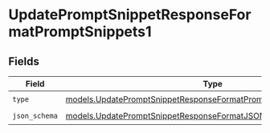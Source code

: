 # UpdatePromptSnippetResponseFormatPromptSnippets1


## Fields

| Field                                                                                                                                          | Type                                                                                                                                           | Required                                                                                                                                       | Description                                                                                                                                    |
| ---------------------------------------------------------------------------------------------------------------------------------------------- | ---------------------------------------------------------------------------------------------------------------------------------------------- | ---------------------------------------------------------------------------------------------------------------------------------------------- | ---------------------------------------------------------------------------------------------------------------------------------------------- |
| `type`                                                                                                                                         | [models.UpdatePromptSnippetResponseFormatPromptSnippetsResponseType](../models/updatepromptsnippetresponseformatpromptsnippetsresponsetype.md) | :heavy_check_mark:                                                                                                                             | N/A                                                                                                                                            |
| `json_schema`                                                                                                                                  | [models.UpdatePromptSnippetResponseFormatJSONSchema](../models/updatepromptsnippetresponseformatjsonschema.md)                                 | :heavy_check_mark:                                                                                                                             | N/A                                                                                                                                            |